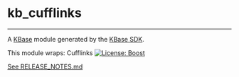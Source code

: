 # kb_cufflinks
---

A [KBase](https://kbase.us) module generated by the [KBase SDK](https://github.com/kbase/kb_sdk).


This module wraps:
Cufflinks [![License: Boost](http://img.shields.io/badge/license-boost-blue.svg)](http://cole-trapnell-lab.github.io/cufflinks/)

[See RELEASE_NOTES.md](RELEASE_NOTES.md)